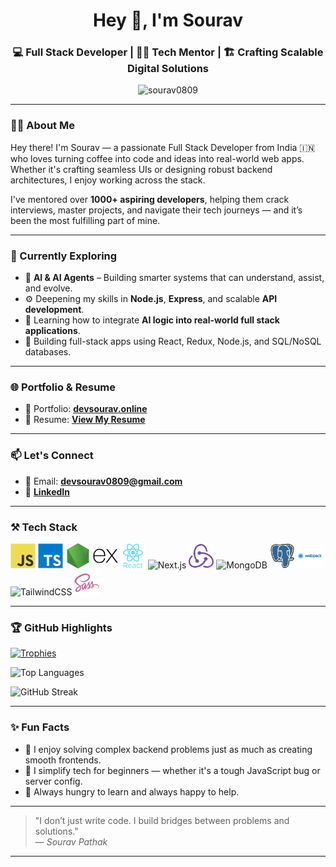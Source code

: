<h1 align="center">Hey 👋, I'm Sourav</h1>
<h3 align="center">💻 Full Stack Developer | 🧑‍🏫 Tech Mentor | 🏗️ Crafting Scalable Digital Solutions</h3>

<p align="center">
  <img src="https://komarev.com/ghpvc/?username=sourav0809&label=Profile%20views&color=0e75b6&style=flat" alt="sourav0809" />
</p>

---

### 🧑‍💻 About Me

Hey there! I'm Sourav — a passionate Full Stack Developer from India 🇮🇳 who loves turning coffee into code and ideas into real-world web apps. Whether it's crafting seamless UIs or designing robust backend architectures, I enjoy working across the stack.

I've mentored over **1000+ aspiring developers**, helping them crack interviews, master projects, and navigate their tech journeys — and it’s been the most fulfilling part of mine.

---

### 🔭 Currently Exploring

- 🧠 **AI & AI Agents** – Building smarter systems that can understand, assist, and evolve.
- ⚙️ Deepening my skills in **Node.js**, **Express**, and scalable **API development**.
- 🧪 Learning how to integrate **AI logic into real-world full stack applications**.
- 🧱 Building full-stack apps using React, Redux, Node.js, and SQL/NoSQL databases.

---

### 🌐 Portfolio & Resume

- 📁 Portfolio: [**devsourav.online**](https://www.devsourav.online/)
- 📄 Resume: [**View My Resume**](https://drive.google.com/drive/folders/10K6ZtQeY3RXx94pwTQo7KyM_Q28hiDTY)

---

### 📫 Let's Connect

- 📧 Email: **devsourav0809@gmail.com**
- 💼 [**LinkedIn**](https://www.linkedin.com/in/sourav-pathak-360551282/)

---

### ⚒️ Tech Stack

<p align="left">
  <img src="https://raw.githubusercontent.com/devicons/devicon/master/icons/javascript/javascript-original.svg" alt="JavaScript" width="40" height="40"/>
  <img src="https://raw.githubusercontent.com/devicons/devicon/master/icons/typescript/typescript-original.svg" alt="TypeScript" width="40" height="40"/>
  <img src="https://raw.githubusercontent.com/devicons/devicon/master/icons/nodejs/nodejs-original.svg" alt="Node.js" width="40" height="40"/>
  <img src="https://raw.githubusercontent.com/devicons/devicon/master/icons/express/express-original.svg" alt="Express.js" width="40" height="40"/>
  <img src="https://raw.githubusercontent.com/devicons/devicon/master/icons/react/react-original-wordmark.svg" alt="React" width="40" height="40"/>
  <img src="https://cdn.worldvectorlogo.com/logos/nextjs-2.svg" alt="Next.js" width="40" height="40"/>
  <img src="https://raw.githubusercontent.com/devicons/devicon/master/icons/redux/redux-original.svg" alt="Redux" width="40" height="40"/>
  <img src="https://www.vectorlogo.zone/logos/mongodb/mongodb-icon.svg" alt="MongoDB" width="40" height="40"/>
  <img src="https://raw.githubusercontent.com/devicons/devicon/master/icons/postgresql/postgresql-original.svg" alt="PostgreSQL" width="40" height="40"/>
  <img src="https://raw.githubusercontent.com/devicons/devicon/master/icons/webpack/webpack-original-wordmark.svg" alt="Webpack" width="40" height="40"/>
  <img src="https://www.vectorlogo.zone/logos/tailwindcss/tailwindcss-icon.svg" alt="TailwindCSS" width="40" height="40"/>
  <img src="https://raw.githubusercontent.com/devicons/devicon/master/icons/sass/sass-original.svg" alt="SASS" width="40" height="40"/>
</p>

---

### 🏆 GitHub Highlights

<p align="left">
  <a href="https://github.com/ryo-ma/github-profile-trophy">
    <img src="https://github-profile-trophy.vercel.app/?username=sourav0809&theme=gruvbox&margin-w=10&no-bg=true&no-frame=true" alt="Trophies" />
  </a>
</p>

<p align="left">
  <img src="https://github-readme-stats.vercel.app/api/top-langs?username=sourav0809&show_icons=true&locale=en&layout=compact" alt="Top Languages" />
</p>

<p align="left">
  <img src="https://github-readme-streak-stats.herokuapp.com/?user=sourav0809&theme=radical" alt="GitHub Streak" />
</p>

---

### ✨ Fun Facts

- 🎯 I enjoy solving complex backend problems just as much as creating smooth frontends.
- 📢 I simplify tech for beginners — whether it's a tough JavaScript bug or server config.
- 🌱 Always hungry to learn and always happy to help.

---

> "I don’t just write code. I build bridges between problems and solutions."  
> — *Sourav Pathak*

---

